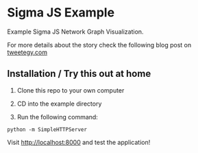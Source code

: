# Sigma JS Example

Example Sigma JS Network Graph Visualization.

For more details about the story check the following blog post on [tweetegy.com](http://www.tweetegy.com/)

## Installation / Try this out at home

1. Clone this repo to your own computer

2. CD into the example directory

3. Run the following command:

 ```
python -m SimpleHTTPServer
 ```

Visit [http://localhost:8000](http://localhost:8000) and test the application!
